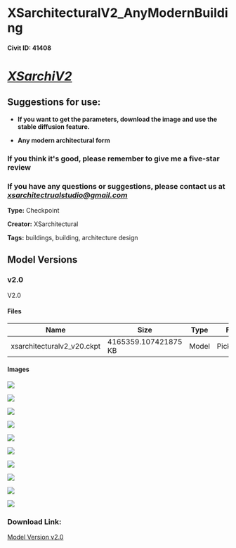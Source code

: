 # XSarchitecturalV2_AnyModernBuilding

#### Civit ID: 41408

<h1><strong><em><u>XSarchiV2</u></em></strong></h1><p></p><h2><strong>Suggestions for use:</strong></h2><ul><li><p><strong>If you want to get the parameters, download the image and use the stable diffusion feature.</strong></p></li><li><p><strong>Any modern architectural form</strong></p></li></ul><h3><strong>If you think it's good, please remember to give me a five-star review</strong></h3><h3><strong>If you have any questions or suggestions, please contact us at </strong><a target="_blank" rel="ugc" href="mailto:xsarchitectrualstudio@gmail.com"><strong><em><u>xsarchitectrualstudio@gmail.com</u></em></strong></a></h3>

**Type:** Checkpoint

**Creator:** XSarchitectural

**Tags:** buildings, building, architecture design

## Model Versions

### v2.0

<p>V2.0</p>

#### Files

| Name | Size | Type | Format | Download Url | AutoV1 | AutoV2 | SHA256 | CRC32 | BLAKE3 |
| --- | --- | --- | --- | --- | --- | --- | --- | --- | --- |
| xsarchitecturalv2_v20.ckpt | 4165359.107421875 KB | Model | PickleTensor | https://civitai.com/api/download/models/46330 | E02601F3 | 42825333B2 | 42825333B2422774716CFB569B505D79CEF1D63BAEC3477BE2DDEA403A16EB38 | 4F81100A | F7F9327261D5416531038D48B556374E273B46DD6B8BEDE3329C82F2B472CFE6 |

#### Images

<p><img src="https://image.civitai.com/xG1nkqKTMzGDvpLrqFT7WA/ef1c149e-ff2e-4287-8d2a-c09b90fde700/width=450/501360.jpeg" /></p>

<p><img src="https://image.civitai.com/xG1nkqKTMzGDvpLrqFT7WA/1d7e9214-b484-462f-c059-40c7cabc8d00/width=450/501373.jpeg" /></p>

<p><img src="https://image.civitai.com/xG1nkqKTMzGDvpLrqFT7WA/f12c8537-d581-40fe-2865-bc492e0e4200/width=450/501372.jpeg" /></p>

<p><img src="https://image.civitai.com/xG1nkqKTMzGDvpLrqFT7WA/20fcd779-ab38-4400-6dfe-71962d5e0000/width=450/501366.jpeg" /></p>

<p><img src="https://image.civitai.com/xG1nkqKTMzGDvpLrqFT7WA/0ad1f5be-4cd2-44ef-f390-ee4d1b08fb00/width=450/501359.jpeg" /></p>

<p><img src="https://image.civitai.com/xG1nkqKTMzGDvpLrqFT7WA/eef31deb-dc9b-4e0a-7793-1534edabb600/width=450/501357.jpeg" /></p>

<p><img src="https://image.civitai.com/xG1nkqKTMzGDvpLrqFT7WA/6a44c9f8-1973-4b01-e49c-6252585d5400/width=450/501355.jpeg" /></p>

<p><img src="https://image.civitai.com/xG1nkqKTMzGDvpLrqFT7WA/be7766c7-157a-4b56-5d33-919c9acbdf00/width=450/501354.jpeg" /></p>

<p><img src="https://image.civitai.com/xG1nkqKTMzGDvpLrqFT7WA/464ec981-5714-4cb7-aadb-b4d7bbd94a00/width=450/501358.jpeg" /></p>

<p><img src="https://image.civitai.com/xG1nkqKTMzGDvpLrqFT7WA/5f0cf52e-f605-4712-4f21-dba1100b9700/width=450/501365.jpeg" /></p>

### Download Link:

[Model Version v2.0](https://civitai.com/api/download/models/46330)

